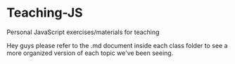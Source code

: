 # Teaching-JS

Personal JavaScript exercises/materials for teaching

Hey guys please refer to the .md document inside each class folder to see a more organized version of each topic we've been seeing.
